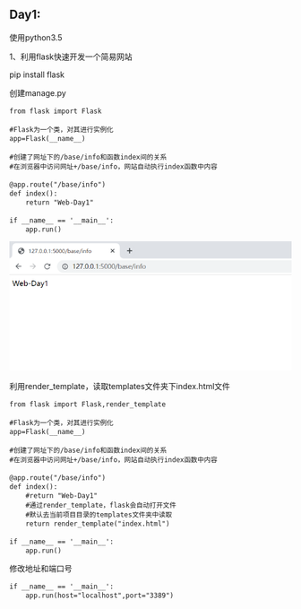 Day1:
-
使用python3.5

1、利用flask快速开发一个简易网站

pip install flask

创建manage.py
```
from flask import Flask

#Flask为一个类，对其进行实例化
app=Flask(__name__)

#创建了网址下的/base/info和函数index间的关系
#在浏览器中访问网址+/base/info，网站自动执行index函数中内容

@app.route("/base/info")
def index():
    return "Web-Day1"

if __name__ == '__main__':
    app.run()
```

![图片](./image/day01-01.png)<br>

利用render_template，读取templates文件夹下index.html文件
```
from flask import Flask,render_template

#Flask为一个类，对其进行实例化
app=Flask(__name__)

#创建了网址下的/base/info和函数index间的关系
#在浏览器中访问网址+/base/info，网站自动执行index函数中内容

@app.route("/base/info")
def index():
    #return "Web-Day1"
    #通过render_template，flask会自动打开文件
    #默认去当前项目目录的templates文件夹中读取
    return render_template("index.html")

if __name__ == '__main__':
    app.run()
```
修改地址和端口号
```
if __name__ == '__main__':
    app.run(host="localhost",port="3389")
```
